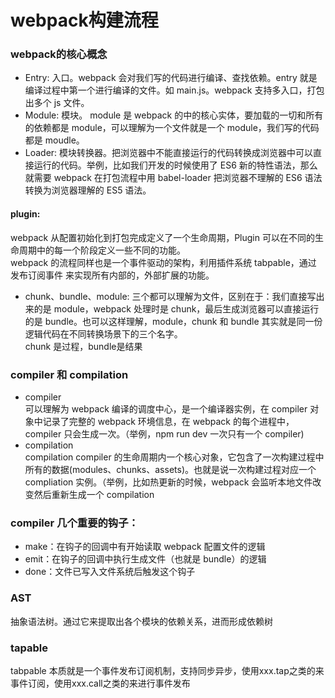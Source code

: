 # webpack构建流程

### webpack的核心概念

- Entry: 入口。webpack 会对我们写的代码进行编译、查找依赖。entry 就是编译过程中第一个进行编译的文件。如 main.js。webpack 支持多入口，打包出多个 js 文件。
- Module: 模块。 module 是 webpack 的中的核心实体，要加载的一切和所有的依赖都是 module，可以理解为一个文件就是一个 module，我们写的代码都是 moudle。
- Loader: 模块转换器。把浏览器中不能直接运行的代码转换成浏览器中可以直接运行的代码。举例，比如我们开发的时候使用了 ES6 新的特性语法，那么就需要 webpack 在打包流程中用 babel-loader 把浏览器不理解的 ES6 语法转换为浏览器理解的 ES5 语法。

#### plugin: 

webpack 从配置初始化到打包完成定义了一个生命周期，Plugin 可以在不同的生命周期中的每一个阶段定义一些不同的功能。
<br>webpack 的流程同样也是一个事件驱动的架构，利用插件系统 tabpable，通过 发布订阅事件 来实现所有内部的，外部扩展的功能。


- chunk、bundle、module: 三个都可以理解为文件，区别在于：我们直接写出来的是 module，webpack 处理时是 chunk，最后生成浏览器可以直接运行的是 bundle。也可以这样理解，module，chunk 和 bundle 其实就是同一份逻辑代码在不同转换场景下的三个名字。
<br> chunk 是过程，bundle是结果

### compiler 和 compilation

- compiler
<br>可以理解为 webpack 编译的调度中心，是一个编译器实例，在 compiler 对象中记录了完整的 webpack 环境信息，在 webpack 的每个进程中，compiler 只会生成一次。（举例，npm run dev 一次只有一个 compiler)
- compilation
<br>compilation compiler 的生命周期内一个核心对象，它包含了一次构建过程中所有的数据(modules、chunks、assets)。也就是说一次构建过程对应一个 compliation 实例。（举例，比如热更新的时候，webpack 会监听本地文件改变然后重新生成一个 compilation

### compiler 几个重要的钩子：

- make：在钩子的回调中有开始读取 webpack 配置文件的逻辑
- emit：在钩子的回调中执行生成文件（也就是 bundle）的逻辑
- done：文件已写入文件系统后触发这个钩子

### AST

抽象语法树。通过它来提取出各个模块的依赖关系，进而形成依赖树

### tapable

tabpable 本质就是一个事件发布订阅机制，支持同步异步，使用xxx.tap之类的来事件订阅，使用xxx.call之类的来进行事件发布


